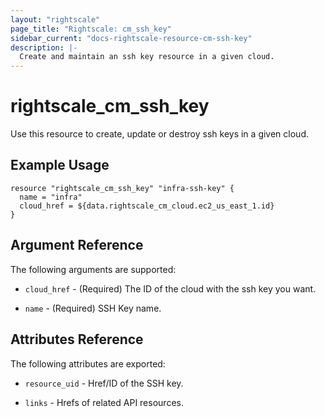 ```yaml
---
layout: "rightscale"
page_title: "Rightscale: cm_ssh_key"
sidebar_current: "docs-rightscale-resource-cm-ssh-key"
description: |-
  Create and maintain an ssh key resource in a given cloud. 
---
```


# rightscale_cm_ssh_key

Use this resource to create, update or destroy ssh keys in a given cloud.

## Example Usage

```hcl
resource "rightscale_cm_ssh_key" "infra-ssh-key" {
  name = "infra"
  cloud_href = ${data.rightscale_cm_cloud.ec2_us_east_1.id}
}
```

## Argument Reference

The following arguments are supported:

* `cloud_href` - (Required) The ID of the cloud with the ssh key you want.

* `name` - (Required) SSH Key name. 

## Attributes Reference

The following attributes are exported:

* `resource_uid` - Href/ID of the SSH key.

* `links` - Hrefs of related API resources.
